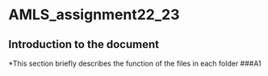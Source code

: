 # AMLS_assignment22_23
## Introduction to the document
*This section briefly describes the function of the files in each folder
###A1
